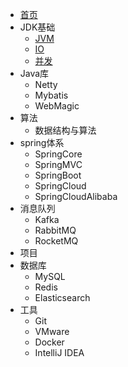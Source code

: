 * [首页](README)
* JDK基础
  * [JVM](jdk_base/jvm/jvm_core)
  * [IO](jdk_base/io/io_model)
  * [并发](jdk_base/concurrency/thread_base)
* Java库
  * Netty
  * Mybatis
  * WebMagic
* 算法
  * 数据结构与算法
* spring体系
  * SpringCore
  * SpringMVC
  * SpringBoot
  * SpringCloud
  * SpringCloudAlibaba
* 消息队列
  * Kafka
  * RabbitMQ
  * RocketMQ
* 项目
* 数据库
  * MySQL
  * Redis
  * Elasticsearch
* 工具
  * Git
  * VMware
  * Docker
  * IntelliJ IDEA